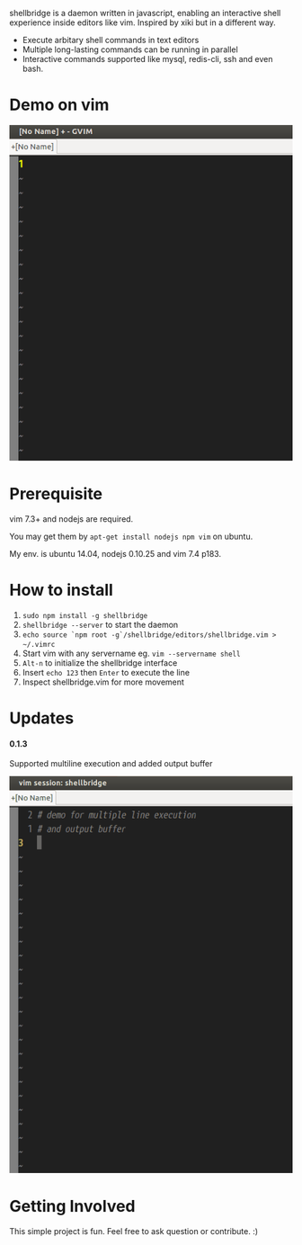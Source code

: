 shellbridge is a daemon written in javascript, enabling an interactive shell experience inside editors like vim. Inspired by xiki but in a different way.

* Execute arbitary shell commands in text editors
* Multiple long-lasting commands can be running in parallel
* Interactive commands supported like mysql, redis-cli, ssh and even bash.


Demo on vim
===========

![alt tag](https://raw.githubusercontent.com/lokikl/shellbridge/master/demo/vim-demo.gif)


Prerequisite
============

vim 7.3+ and nodejs are required.

You may get them by `apt-get install nodejs npm vim` on ubuntu.

My env. is ubuntu 14.04, nodejs 0.10.25 and vim 7.4 p183.


How to install
==============

1. `sudo npm install -g shellbridge`
2. `shellbridge --server` to start the daemon
3. ``echo source `npm root -g`/shellbridge/editors/shellbridge.vim > ~/.vimrc``
4. Start vim with any servername eg. `vim --servername shell`
5. `Alt-n` to initialize the shellbridge interface
6. Insert `echo 123` then `Enter` to execute the line
7. Inspect shellbridge.vim for more movement


Updates
=======

#### 0.1.3

Supported multiline execution and added output buffer

![alt tag](https://raw.githubusercontent.com/lokikl/shellbridge/master/demo/multiline_output_buffer.gif)


Getting Involved
================

This simple project is fun. Feel free to ask question or contribute. :)
